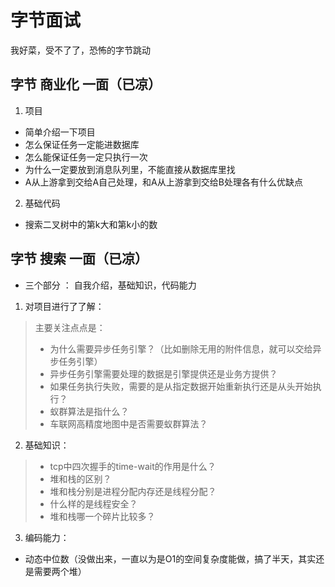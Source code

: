 # 字节面试
我好菜，受不了了，恐怖的字节跳动

## 字节 商业化 一面（已凉）
1. 项目
- 简单介绍一下项目
- 怎么保证任务一定能进数据库
- 怎么能保证任务一定只执行一次
- 为什么一定要放到消息队列里，不能直接从数据库里找
- A从上游拿到交给A自己处理，和A从上游拿到交给B处理各有什么优缺点
2. 基础代码
- 搜索二叉树中的第k大和第k小的数

## 字节 搜索 一面（已凉）
- 三个部分 ： 自我介绍，基础知识，代码能力
1. 对项目进行了了解：
>主要关注点点是：
>- 为什么需要异步任务引擎？（比如删除无用的附件信息，就可以交给异步任务引擎）
>- 异步任务引擎需要处理的数据是引擎提供还是业务方提供？
>- 如果任务执行失败，需要的是从指定数据开始重新执行还是从头开始执行？
>- 蚁群算法是指什么？
>- 车联网高精度地图中是否需要蚁群算法？
2. 基础知识：
>- tcp中四次握手的time-wait的作用是什么？
>- 堆和栈的区别？
>- 堆和栈分别是进程分配内存还是线程分配？
>- 什么样的是线程安全？
>- 堆和栈哪一个碎片比较多？
3. 编码能力：
- 动态中位数（没做出来，一直以为是O1的空间复杂度能做，搞了半天，其实还是需要两个堆）
